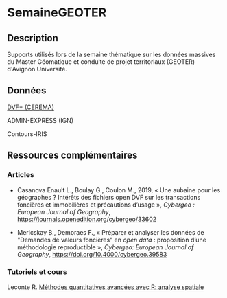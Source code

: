 # SemaineGEOTER

## Description

Supports utilisés lors de la semaine thématique sur les données massives du Master Géomatique et conduite de projet territoriaux (GEOTER) d'Avignon Université. 

## Données

[DVF+ (CEREMA)](https://datafoncier.cerema.fr/donnees/autres-donnees-foncieres/dvfplus-open-data)

ADMIN-EXPRESS (IGN)

Contours-IRIS 

## Ressources complémentaires

### Articles

- Casanova Enault L., Boulay G., Coulon M., 2019, « Une aubaine pour les 
  géographes ? Intérêts des fichiers open DVF sur les transactions 
  foncières et immobilières et précautions d’usage », *Cybergeo : European Journal of Geography*, https://journals.openedition.org/cybergeo/33602

- Mericskay B.,  Demoraes F., « Préparer et analyser les données de "Demandes de valeurs foncières" en *open data* : proposition d’une méthodologie reproductible », *Cybergeo: European Journal of Geography*, https://doi.org/10.4000/cybergeo.39583

### Tutoriels et cours

Leconte R. [Méthodes quantitatives avancées avec R: analyse spatiale](https://github.com/leconter/SPACER)